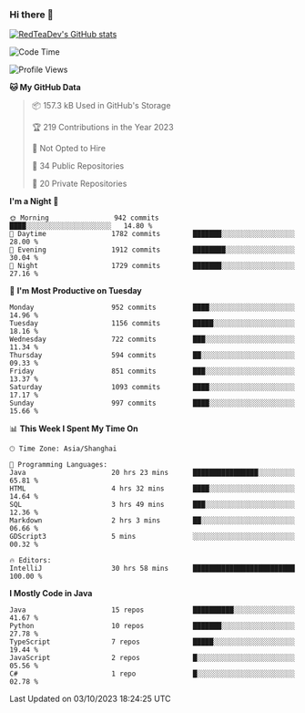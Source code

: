 ### Hi there 👋

<!--
**RedTeaDev/RedTeaDev** is a ✨ _special_ ✨ repository because its `README.md` (this file) appears on your GitHub profile.

Here are some ideas to get you started:

- 🔭 I’m currently working on ...
- 🌱 I’m currently learning ...
- 👯 I’m looking to collaborate on ...
- 🤔 I’m looking for help with ...
- 💬 Ask me about ...
- 📫 How to reach me: ...
- 😄 Pronouns: ...
- ⚡ Fun fact: ...
-->

<!--
[![wakatime](https://wakatime.com/badge/user/6b101ed0-04c0-4490-9283-eb61f2efff96.svg)](https://wakatime.com/@6b101ed0-04c0-4490-9283-eb61f2efff96)
!-->

[![RedTeaDev's GitHub stats](https://github-readme-stats.vercel.app/api?username=RedTeaDev)](https://github.com/anuraghazra/github-readme-stats)
<!--
[![willianrod's wakatime stats](https://github-readme-stats.vercel.app/api/wakatime?username=RedTeaDev)](https://github.com/anuraghazra/github-readme-stats)
!-->
<!--START_SECTION:waka-->
![Code Time](http://img.shields.io/badge/Code%20Time-1%2C718%20hrs%2015%20mins-blue)

![Profile Views](http://img.shields.io/badge/Profile%20Views-0-blue)

**🐱 My GitHub Data** 

> 📦 157.3 kB Used in GitHub's Storage 
 > 
> 🏆 219 Contributions in the Year 2023
 > 
> 🚫 Not Opted to Hire
 > 
> 📜 34 Public Repositories 
 > 
> 🔑 20 Private Repositories 
 > 
**I'm a Night 🦉** 

```text
🌞 Morning                942 commits         ████░░░░░░░░░░░░░░░░░░░░░   14.80 % 
🌆 Daytime                1782 commits        ███████░░░░░░░░░░░░░░░░░░   28.00 % 
🌃 Evening                1912 commits        ████████░░░░░░░░░░░░░░░░░   30.04 % 
🌙 Night                  1729 commits        ███████░░░░░░░░░░░░░░░░░░   27.16 % 
```
📅 **I'm Most Productive on Tuesday** 

```text
Monday                   952 commits         ████░░░░░░░░░░░░░░░░░░░░░   14.96 % 
Tuesday                  1156 commits        █████░░░░░░░░░░░░░░░░░░░░   18.16 % 
Wednesday                722 commits         ███░░░░░░░░░░░░░░░░░░░░░░   11.34 % 
Thursday                 594 commits         ██░░░░░░░░░░░░░░░░░░░░░░░   09.33 % 
Friday                   851 commits         ███░░░░░░░░░░░░░░░░░░░░░░   13.37 % 
Saturday                 1093 commits        ████░░░░░░░░░░░░░░░░░░░░░   17.17 % 
Sunday                   997 commits         ████░░░░░░░░░░░░░░░░░░░░░   15.66 % 
```


📊 **This Week I Spent My Time On** 

```text
🕑︎ Time Zone: Asia/Shanghai

💬 Programming Languages: 
Java                     20 hrs 23 mins      ████████████████░░░░░░░░░   65.81 % 
HTML                     4 hrs 32 mins       ████░░░░░░░░░░░░░░░░░░░░░   14.64 % 
SQL                      3 hrs 49 mins       ███░░░░░░░░░░░░░░░░░░░░░░   12.36 % 
Markdown                 2 hrs 3 mins        ██░░░░░░░░░░░░░░░░░░░░░░░   06.66 % 
GDScript3                5 mins              ░░░░░░░░░░░░░░░░░░░░░░░░░   00.32 % 

🔥 Editors: 
IntelliJ                 30 hrs 58 mins      █████████████████████████   100.00 % 
```

**I Mostly Code in Java** 

```text
Java                     15 repos            ██████████░░░░░░░░░░░░░░░   41.67 % 
Python                   10 repos            ███████░░░░░░░░░░░░░░░░░░   27.78 % 
TypeScript               7 repos             █████░░░░░░░░░░░░░░░░░░░░   19.44 % 
JavaScript               2 repos             █░░░░░░░░░░░░░░░░░░░░░░░░   05.56 % 
C#                       1 repo              █░░░░░░░░░░░░░░░░░░░░░░░░   02.78 % 
```




 Last Updated on 03/10/2023 18:24:25 UTC
<!--END_SECTION:waka-->


